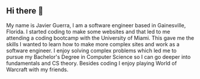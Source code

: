 ## Hi there 👋
My name is Javier Guerra, I am a software engineer based in Gainesville, Florida. I started coding to make some websites and that led to me attending a coding bootcamp with the University of Miami. This gave me the skills I wanted to learn how to make more complex sites and work as a software engineer. I enjoy solving complex problems which led me to pursue my Bachelor's Degree in Computer Science so I can go deeper into fundamentals and CS theory. Besides coding I enjoy playing World of Warcraft with my friends.
<!--
**javierGuerraDevelop/javierGuerraDevelop** is a ✨ _special_ ✨ repository because its `README.md` (this file) appears on your GitHub profile.

Here are some ideas to get you started:

- 🔭 I’m currently working on ...
- 🌱 I’m currently learning ...
- 👯 I’m looking to collaborate on ...
- 🤔 I’m looking for help with ...
- 💬 Ask me about ...
- 📫 How to reach me: ...
- 😄 Pronouns: ...
- ⚡ Fun fact: ...
-->
